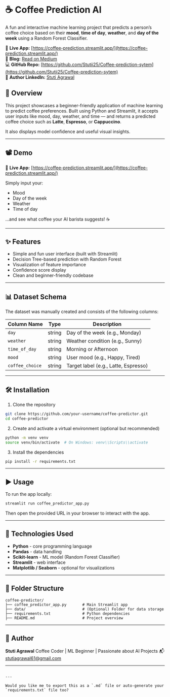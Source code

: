 # ☕ Coffee Prediction AI

A fun and interactive machine learning project that predicts a person’s coffee choice based on their **mood**, **time of day**, **weather**, and **day of the week** using a Random Forest Classifier.

🔗 **Live App:** [https://coffee-prediction.streamlit.app/](https://coffee-prediction.streamlit.app/)  
📖 **Blog:** [Read on Medium](https://medium.com/@stutiagrawal61/how-i-used-ai-to-predict-my-friends-coffee-choice-%EF%B8%8F-and-why-it-worked-57d6ce251423)  
💻 **GitHub Repo:** [https://github.com/Stutii25/Coffee-prediction-sytem](https://github.com/Stutii25/Coffee-prediction-sytem)  
👤 **Author LinkedIn:** [Stuti Agrawal](https://www.linkedin.com/in/stuti-agrawal-48918b27b/)

## 🧠 Overview

This project showcases a beginner-friendly application of machine learning to predict coffee preferences. Built using Python and Streamlit, it accepts user inputs like mood, day, weather, and time — and returns a predicted coffee choice such as **Latte**, **Espresso**, or **Cappuccino**.

It also displays model confidence and useful visual insights.

---

## 📽️ Demo

🔗 **Live App:** [https://coffee-prediction.streamlit.app/](https://coffee-prediction.streamlit.app/)

Simply input your:
- Mood
- Day of the week
- Weather
- Time of day

...and see what coffee your AI barista suggests! ☕

---

## ✨ Features

- Simple and fun user interface (built with Streamlit)
- Decision Tree-based prediction with Random Forest
- Visualization of feature importance
- Confidence score display
- Clean and beginner-friendly codebase

---

## 📊 Dataset Schema

The dataset was manually created and consists of the following columns:

| Column Name    | Type     | Description                         |
|----------------|----------|-------------------------------------|
| `day`          | string   | Day of the week (e.g., Monday)      |
| `weather`      | string   | Weather condition (e.g., Sunny)     |
| `time_of_day`  | string   | Morning or Afternoon                |
| `mood`         | string   | User mood (e.g., Happy, Tired)      |
| `coffee_choice`| string   | Target label (e.g., Latte, Espresso)|

---

## 🛠️ Installation

1. Clone the repository

```bash
git clone https://github.com/your-username/coffee-predictor.git
cd coffee-predictor
````

2. Create and activate a virtual environment (optional but recommended)

```bash
python -m venv venv
source venv/bin/activate  # On Windows: venv\\Scripts\\activate
```

3. Install the dependencies

```bash
pip install -r requirements.txt
```

---

## ▶️ Usage

To run the app locally:

```bash
streamlit run coffee_predictor_app.py
```

Then open the provided URL in your browser to interact with the app.

---

## 🧰 Technologies Used

* **Python** - core programming language
* **Pandas** - data handling
* **Scikit-learn** - ML model (Random Forest Classifier)
* **Streamlit** - web interface
* **Matplotlib / Seaborn** - optional for visualizations

---

## 📁 Folder Structure

```
coffee-predictor/
├── coffee_predictor_app.py       # Main Streamlit app
├── data/                         # (Optional) Folder for data storage
├── requirements.txt              # Python dependencies
├── README.md                     # Project overview
```

---

## 👤 Author

**Stuti Agrawal**
Coffee Coder | ML Beginner | Passionate about AI Projects
📬 [stutiagrawal61@gmail.com](mailto:stutiagrawal61@gmail.com)

---


```

---

Would you like me to export this as a `.md` file or auto-generate your `requirements.txt` file too?
```
